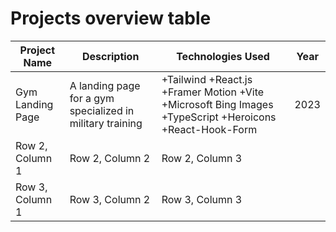 # Projects overview table

| Project Name | Description | Technologies Used | Year | 
| -------- | -------- | -------- | -------- |
| Gym Landing Page | A landing page for a gym specialized in military training | +Tailwind +React.js +Framer Motion +Vite +Microsoft Bing Images +TypeScript +Heroicons +React-Hook-Form | 2023|  
| Row 2, Column 1 | Row 2, Column 2 | Row 2, Column 3 |
| Row 3, Column 1 | Row 3, Column 2 | Row 3, Column 3 |
